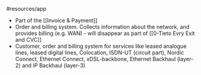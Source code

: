 #resources/app 

* Part of the [[Invoice & Payment]]
* Order and billing system. Collects information about the network, and provides billing (e.g. WAN) - will disappear as part of [[0-Tieto Evry Exit and CVC]]
* Customer, order and billing system for services like leased analogue lines, leased digital lines, Colocation, ISDN-UT (circuit part), Nordic Connect, Ethernet Connect, xDSL-backbone, Ethernet Backhaul (layer-2) and IP Backhaul (layer-3)
